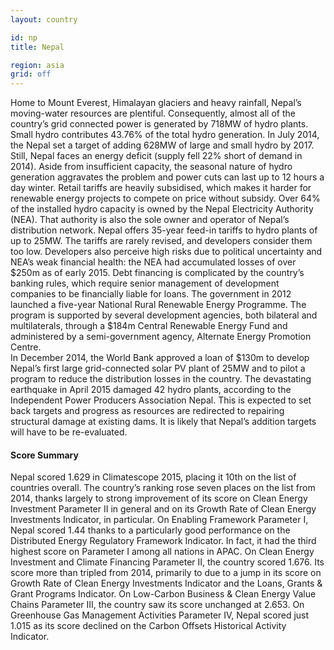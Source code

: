 ```yaml
---
layout: country

id: np
title: Nepal

region: asia
grid: off
---
```

Home to Mount Everest, Himalayan glaciers and heavy rainfall, Nepal’s moving-water resources are plentiful. Consequently, almost all of the country’s grid connected power is generated by 718MW of hydro plants. Small hydro contributes 43.76% of the total hydro generation. In July 2014, the Nepal set a target of adding 628MW of large and small hydro by 2017.
Still, Nepal faces an energy deficit (supply fell 22% short of demand in 2014). Aside from insufficient capacity, the seasonal nature of hydro generation aggravates the problem and power cuts can last up to 12 hours a day winter. Retail tariffs are heavily subsidised, which makes it harder for renewable energy projects to compete on price without subsidy.
Over 64% of the installed hydro capacity is owned by the Nepal Electricity Authority (NEA). That authority is also the sole owner and operator of Nepal’s distribution network. 
Nepal offers 35-year feed-in tariffs to hydro plants of up to 25MW. The tariffs are rarely revised, and developers consider them too low. Developers also perceive high risks due to political uncertainty and NEA’s weak financial health: the NEA had accumulated losses of over $250m as of early 2015. Debt financing is complicated by the country’s banking rules, which require senior management of development companies to be financially liable for loans.
The government in 2012 launched a five-year National Rural Renewable Energy Programme. The program is supported by several development agencies, both bilateral and multilaterals, through a $184m Central Renewable Energy Fund and administered by a semi-government agency, Alternate Energy Promotion Centre.  
In December 2014, the World Bank approved a loan of $130m to develop Nepal’s first large grid-connected solar PV plant of 25MW and to pilot a program to reduce the distribution losses in the country. 
The devastating earthquake in April 2015 damaged 42 hydro plants, according to the Independent Power Producers Association Nepal. This is expected to set back targets and progress as resources are redirected to repairing structural damage at existing dams. It is likely that Nepal’s addition targets will have to be re-evaluated.  

#### Score Summary

Nepal scored 1.629 in Climatescope 2015, placing it 10th on the list of countries overall.  The country’s ranking rose seven places on the list from 2014, thanks largely to strong improvement of its score on Clean Energy Investment Parameter II in general and on its Growth Rate of Clean Energy Investments Indicator, in particular. 
On Enabling Framework Parameter I, Nepal scored 1.44 thanks to a particularly good performance on the Distributed Energy Regulatory Framework Indicator. In fact, it had the third highest score on Parameter I among all nations in APAC. On Clean Energy Investment and Climate Financing Parameter II, the country scored 1.676.  Its score more than tripled from 2014, primarily to due to a jump in its score on Growth Rate of Clean Energy Investments Indicator and the Loans, Grants & Grant Programs Indicator.
On Low-Carbon Business & Clean Energy Value Chains Parameter III, the country saw its score unchanged at 2.653.
On Greenhouse Gas Management Activities Parameter IV, Nepal scored just 1.015 as its score declined on the Carbon Offsets Historical Activity Indicator.
